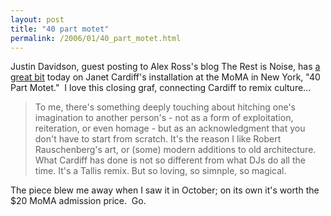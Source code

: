 ```yaml
---
layout: post
title: "40 part motet"
permalink: /2006/01/40_part_motet.html
---
```


Justin Davidson, guest posting to Alex Ross's blog The Rest is Noise, has [a great bit](http://www.therestisnoise.com/2006/01/spem_in_moma_re.html) today on Janet Cardiff's installation at the MoMA in New York, "40 Part Motet."  I love this closing graf, connecting Cardiff to remix culture...

> To me, there's something deeply touching about hitching one's imagination to another person's - not as a form of exploitation, reiteration, or even homage - but as an acknowledgment that you don't have to start from scratch. It's the reason I like Robert Rauschenberg's art, or (some) modern additions to old architecture. What Cardiff has done is not so different from what DJs do all the time. It's a Tallis remix. But so loving, so simnple, so magical.

The piece blew me away when I saw it in October; on its own it's worth the $20 MoMA admission price.  Go.